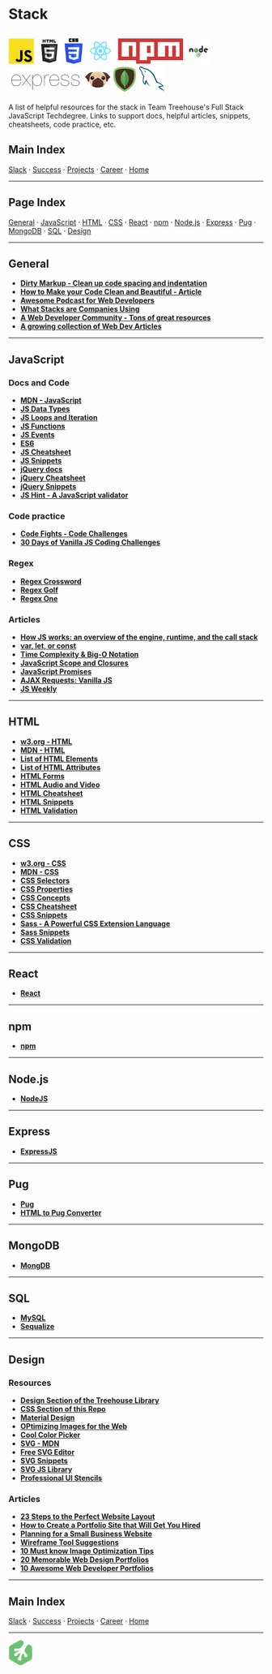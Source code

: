 # Stack

## ![JavaScript](../repo-imgs/js.png "JavaScript") ![HTML](../repo-imgs/html.png "HTML") ![CSS](../repo-imgs/css.png "CSS") ![React](../repo-imgs/react.png "React") ![npm](../repo-imgs/npm.png "npm") ![Node](../repo-imgs/node.png "Node") ![Express](../repo-imgs/express.png "Express") ![Pug](../repo-imgs/pug.png "Pug") ![Mongo](../repo-imgs/mongo.png "Mongo") ![SQL](../repo-imgs/sql.png "SQL")

A list of helpful resources for the stack in Team Treehouse's Full Stack JavaScript Techdegree.  Links to support docs, helpful articles, snippets, cheatsheets, code practice, etc.

## Main Index

[Slack](slack.md) ·
[Success](success.md) ·
[Projects](projects.md) ·
[Career](career.md) ·
[Home](../README.md)

-------

## Page Index

[General](#general) ·
[JavaScript](#javascript) ·
[HTML](#html) ·
[CSS](#css) ·
[React](#react) ·
[npm](#npm) ·
[Node.js](#node.js) ·
[Express](#express) ·
[Pug](#pug) ·
[MongoDB](#mongodb) ·
[SQL](#sql) ·
[Design](#design)

-------

## General

* **[Dirty Markup - Clean up code spacing and indentation](https://www.10bestdesign.com/dirtymarkup/)**
* **[How to Make your Code Clean and Beautiful - Article](https://hackernoon.com/how-to-make-your-code-clean-and-beautiful-5ff7aee03be6)**
* **[Awesome Podcast for Web Developers](https://syntax.fm/)**
* **[What Stacks are Companies Using](https://stackshare.io/)**
* **[A Web Developer Community - Tons of great resources](https://www.codenewbie.org/)**
* **[A growing collection of Web Dev Articles](https://www.hotjs.net/)**

-------

## JavaScript

### Docs and Code

* **[MDN - JavaScript](https://developer.mozilla.org/en-US/docs/Web/JavaScript)**
* **[JS Data Types](https://developer.mozilla.org/en-US/docs/Web/JavaScript/Data_structures)**
* **[JS Loops and Iteration](https://developer.mozilla.org/en-US/docs/Web/JavaScript/Guide/Loops_and_iteration)**
* **[JS Functions](https://developer.mozilla.org/en-US/docs/Web/JavaScript/Reference/Functions)**
* **[JS Events](https://developer.mozilla.org/en-US/docs/Learn/JavaScript/Building_blocks/Events)**
* **[ES6](http://es6-features.org/#Constants)**
* **[JS Cheatsheet](https://htmlcheatsheet.com/js/)**
* **[JS Snippets](https://css-tricks.com/snippets/javascript/)**
* **[jQuery docs](https://api.jquery.com/)**
* **[jQuery Cheatsheet](https://htmlcheatsheet.com/jquery/)**
* **[jQuery Snippets](https://css-tricks.com/snippets/jquery/)**
* **[JS Hint - A JavaScript validator](http://jshint.com/)**

### Code practice

* **[Code Fights - Code Challenges](https://codefights.com/arcade)**
* **[30 Days of Vanilla JS Coding Challenges](https://javascript30.com/)**

### Regex

* **[Regex Crossword](https://regexcrossword.com/)**
* **[Regex Golf](https://alf.nu/RegexGolf)**
* **[Regex One](https://regexone.com/)**

### Articles

* **[How JS works: an overview of the engine, runtime, and the call stack](https://blog.sessionstack.com/how-does-javascript-actually-work-part-1-b0bacc073cf)**
* **[var, let, or const](https://medium.com/javascript-scene/javascript-es6-var-let-or-const-ba58b8dcde75)**
* **[Time Complexity & Big-O Notation](https://medium.freecodecamp.com/time-is-complex-but-priceless-f0abd015063c#.6a4s0p49a)**
* **[JavaScript Scope and Closures](https://css-tricks.com/javascript-scope-closures/)**
* **[JavaScript Promises](https://davidwalsh.name/promises)**
* **[AJAX Requests: Vanilla JS](https://davidwalsh.name/xmlhttprequest)**
* **[JS Weekly](https://javascriptweekly.com/)**

-------

## HTML

* **[w3.org - HTML](https://www.w3.org/html/)**
* **[MDN - HTML](https://developer.mozilla.org/en-US/docs/Learn/HTML)**
* **[List of HTML Elements](https://developer.mozilla.org/en-US/docs/Web/HTML/Element)**
* **[List of HTML Attributes](https://developer.mozilla.org/en-US/docs/Web/HTML/Attributes)**
* **[HTML Forms](https://developer.mozilla.org/en-US/docs/Learn/HTML/Forms)**
* **[HTML Audio and Video](https://developer.mozilla.org/en-US/docs/Learn/HTML/Multimedia_and_embedding/Video_and_audio_content)**
* **[HTML Cheatsheet](https://htmlcheatsheet.com/)**
* **[HTML Snippets](https://css-tricks.com/snippets/html/)**
* **[HTML Validation](https://validator.w3.org/)**

-------

## CSS

* **[w3.org - CSS](https://www.w3.org/Style/CSS/)**
* **[MDN - CSS](https://developer.mozilla.org/en-US/docs/Web/CSS)**
* **[CSS Selectors](https://developer.mozilla.org/en-US/docs/Web/CSS/Reference#Selectors)**
* **[CSS Properties](https://www.w3.org/Style/CSS/all-properties.en.html)**
* **[CSS Concepts](https://developer.mozilla.org/en-US/docs/Web/CSS/Reference#Concepts)**
* **[CSS Cheatsheet](https://htmlcheatsheet.com/css/)**
* **[CSS Snippets](https://css-tricks.com/snippets/css/)**
* **[Sass - A Powerful CSS Extension Language](https://sass-lang.com/)**
* **[Sass Snippets](https://css-tricks.com/snippets/sass/)**
* **[CSS Validation](https://jigsaw.w3.org/css-validator/)**

-------

## React

* **[React](https://reactjs.org/)**

-------

## npm

* **[npm](https://www.npmjs.com/)**

-------

## Node.js

* **[NodeJS](https://nodejs.org/en/)**

-------

## Express

* **[ExpressJS](http://expressjs.com)**

-------

## Pug

* **[Pug](https://pugjs.org/api/getting-started.html)**
* **[HTML to Pug Converter](https://html2pug.herokuapp.com/)**

-------

## MongoDB

* **[MongDB](https://docs.mongodb.com/)**

-------

## SQL

* **[MySQL](https://dev.mysql.com/doc/)**
* **[Sequalize](http://docs.sequelizejs.com/)**

-------

## Design

### Resources

* **[Design Section of the Treehouse Library](https://teamtreehouse.com/library/topic:design)**
* **[CSS Section of this Repo](stack.md/#css)**
* **[Material Design](https://material.io/design/)**
* **[OPtimizing Images for the Web](https://developers.google.com/web/fundamentals/performance/optimizing-content-efficiency/image-optimization)**
* **[Cool Color Picker](http://paletton.com/#uid=1000u0kllllaFw0g0qFqFg0w0aF)**
* **[SVG - MDN](https://developer.mozilla.org/en-US/docs/Web/SVG)**
* **[Free SVG Editor](https://inkscape.org/en/)**
* **[SVG Snippets](https://css-tricks.com/snippets/svg/)**
* **[SVG JS Library](http://snapsvg.io/)**
* **[Professional UI Stencils](https://www.uistencils.com/)**

### Articles

* **[23 Steps to the Perfect Website Layout](https://www.creativebloq.com/web-design/steps-perfect-website-layout-812625)**
* **[How to Create a Portfolio Site that Will Get You Hired](https://www.sitepoint.com/how-to-create-a-portfolio-site-that-will-get-you-hired/)**
* **[Planning for a Small Business Website](http://www.vedwebservices.com/planning-for-a-small-business-website-design-things-to-keep-in-mind/)**
* **[Wireframe Tool Suggestions](https://www.creativebloq.com/wireframes/top-wireframing-tools-11121302)**
* **[10 Must know Image Optimization Tips](https://www.shopify.com/blog/7412852-10-must-know-image-optimization-tips)**
* **[20 Memorable Web Design Portfolios](https://www.shopify.com/partners/blog/web-design-portfolio-inspiration)**
* **[10 Awesome Web Developer Portfolios](https://codeburst.io/10-awesome-web-developer-portfolios-d266b32e6154)**

-------

## Main Index

[Slack](slack.md) ·
[Success](success.md) ·
[Projects](projects.md) ·
[Career](career.md) ·
[Home](../README.md)

-------

![Treehouse Logo](../repo-imgs/frogprint.png "Team Treehouse")